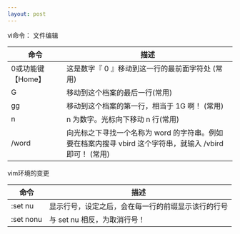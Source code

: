 ```yaml
---
layout: post
---  
```

vi命令： 文件编辑


命令            |  描述
--------------- | ------------------------------------------------
0或功能键【Home】|  这是数字『 0 』移动到这一行的最前面字符处 (常用) 
G               | 移动到这个档案的最后一行(常用) 
gg              | 移动到这个档案的第一行，相当于 1G 啊！ (常用) 
n<Enter>        | n 为数字。光标向下移动 n 行(常用)
/word           | 向光标之下寻找一个名称为 word 的字符串。例如要在档案内搜寻 vbird 这个字符串，就输入 /vbird 即可！ (常用)

vim环境的变更 

命令      | 描述
----------|---------------
:set nu   | 显示行号，设定之后，会在每一行的前缀显示该行的行号
:set nonu | 与 set nu 相反，为取消行号！